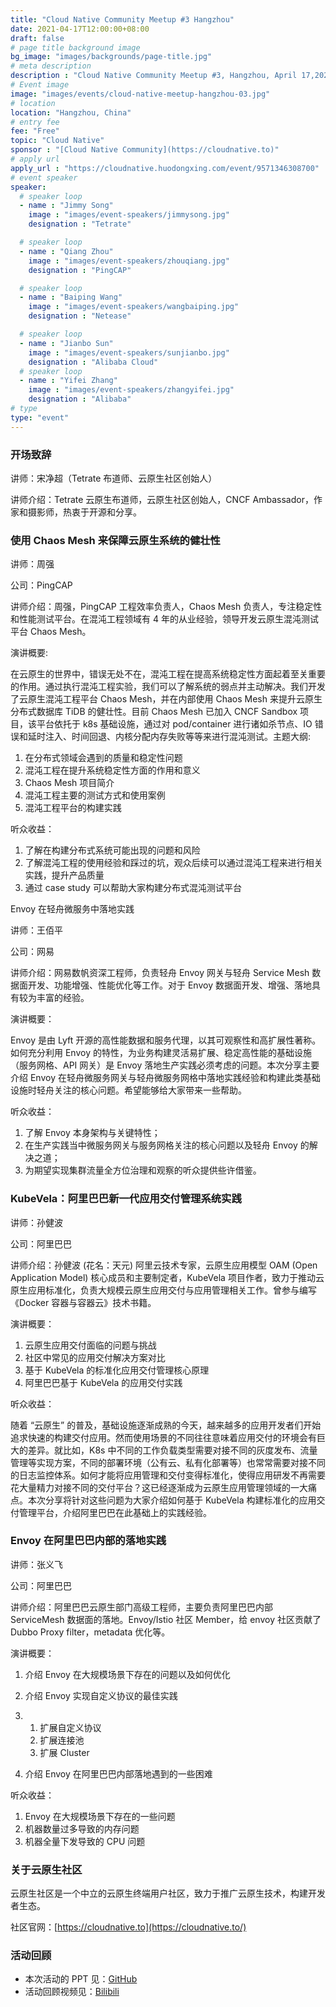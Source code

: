 ```yaml
---
title: "Cloud Native Community Meetup #3 Hangzhou"
date: 2021-04-17T12:00:00+08:00
draft: false
# page title background image
bg_image: "images/backgrounds/page-title.jpg"
# meta description
description : "Cloud Native Community Meetup #3, Hangzhou, April 17,2021."
# Event image
image: "images/events/cloud-native-meetup-hangzhou-03.jpg"
# location
location: "Hangzhou, China"
# entry fee
fee: "Free"
topic: "Cloud Native"
sponsor : "[Cloud Native Community](https://cloudnative.to)"
# apply url
apply_url : "https://cloudnative.huodongxing.com/event/9571346308700"
# event speaker
speaker:
  # speaker loop
  - name : "Jimmy Song"
    image : "images/event-speakers/jimmysong.jpg"
    designation : "Tetrate"

  # speaker loop
  - name : "Qiang Zhou"
    image : "images/event-speakers/zhouqiang.jpg"
    designation : "PingCAP"

  # speaker loop
  - name : "Baiping Wang"
    image : "images/event-speakers/wangbaiping.jpg"
    designation : "Netease"

  # speaker loop
  - name : "Jianbo Sun"
    image : "images/event-speakers/sunjianbo.jpg"
    designation : "Alibaba Cloud"
  # speaker loop
  - name : "Yifei Zhang"
    image : "images/event-speakers/zhangyifei.jpg"
    designation : "Alibaba"
# type
type: "event"
---
```


### 开场致辞

讲师：宋净超（Tetrate 布道师、云原生社区创始人）

讲师介绍：Tetrate 云原生布道师，云原生社区创始人，CNCF Ambassador，作家和摄影师，热衷于开源和分享。

### 使用 Chaos Mesh 来保障云原生系统的健壮性

讲师：周强

公司：PingCAP

讲师介绍：周强，PingCAP 工程效率负责人，Chaos Mesh 负责人，专注稳定性和性能测试平台。在混沌工程领域有 4 年的从业经验，领导开发云原生混沌测试平台 Chaos Mesh。

演讲概要:

在云原生的世界中，错误无处不在，混沌工程在提高系统稳定性方面起着至关重要的作用。通过执行混沌工程实验，我们可以了解系统的弱点并主动解决。我们开发了云原生混沌工程平台 Chaos Mesh，并在内部使用 Chaos Mesh 来提升云原生分布式数据库 TiDB 的健壮性。目前 Chaos Mesh 已加入 CNCF Sandbox 项目，该平台依托于 k8s 基础设施，通过对 pod/container 进行诸如杀节点、IO 错误和延时注入、时间回退、内核分配内存失败等等来进行混沌测试。主题大纲:

1. 在分布式领域会遇到的质量和稳定性问题
2. 混沌工程在提升系统稳定性方面的作用和意义
3. Chaos Mesh 项目简介
4. 混沌工程主要的测试方式和使用案例
5. 混沌工程平台的构建实践

听众收益：

1. 了解在构建分布式系统可能出现的问题和风险
2. 了解混沌工程的使用经验和踩过的坑，观众后续可以通过混沌工程来进行相关实践，提升产品质量
3. 通过 case study 可以帮助大家构建分布式混沌测试平台

Envoy 在轻舟微服务中落地实践

讲师：王佰平

公司：网易

讲师介绍：网易数帆资深工程师，负责轻舟 Envoy 网关与轻舟 Service Mesh 数据面开发、功能增强、性能优化等工作。对于 Envoy 数据面开发、增强、落地具有较为丰富的经验。

演讲概要：

Envoy 是由 Lyft 开源的高性能数据和服务代理，以其可观察性和高扩展性著称。如何充分利用 Envoy 的特性，为业务构建灵活易扩展、稳定高性能的基础设施（服务网格、API 网关）是 Envoy 落地生产实践必须考虑的问题。本次分享主要介绍 Envoy 在轻舟微服务网关与轻舟微服务网格中落地实践经验和构建此类基础设施时轻舟关注的核心问题。希望能够给大家带来一些帮助。

听众收益：

1. 了解 Envoy 本身架构与关键特性；
2. 在生产实践当中微服务网关与服务网格关注的核心问题以及轻舟 Envoy 的解决之道；
3. 为期望实现集群流量全方位治理和观察的听众提供些许借鉴。

### KubeVela：阿里巴巴新一代应用交付管理系统实践

讲师：孙健波

公司：阿里巴巴

讲师介绍：孙健波 (花名：天元) 阿里云技术专家，云原生应用模型 OAM (Open Application Model) 核心成员和主要制定者，KubeVela 项目作者，致力于推动云原生应用标准化，负责大规模云原生应用交付与应用管理相关工作。曾参与编写《Docker 容器与容器云》技术书籍。

演讲概要：

1. 云原生应用交付面临的问题与挑战
2. 社区中常见的应用交付解决方案对比
3. 基于 KubeVela 的标准化应用交付管理核心原理
4. 阿里巴巴基于 KubeVela 的应用交付实践

听众收益：

随着 “云原生” 的普及，基础设施逐渐成熟的今天，越来越多的应用开发者们开始追求快速的构建交付应用。然而使用场景的不同往往意味着应用交付的环境会有巨大的差异。就比如，K8s 中不同的工作负载类型需要对接不同的灰度发布、流量管理等实现方案，不同的部署环境（公有云、私有化部署等）也常常需要对接不同的日志监控体系。如何才能将应用管理和交付变得标准化，使得应用研发不再需要花大量精力对接不同的交付平台？这已经逐渐成为云原生应用管理领域的一大痛点。本次分享将针对这些问题为大家介绍如何基于 KubeVela 构建标准化的应用交付管理平台，介绍阿里巴巴在此基础上的实践经验。

### Envoy 在阿里巴巴内部的落地实践

讲师：张义飞

公司：阿里巴巴

讲师介绍：阿里巴巴云原生部门高级工程师，主要负责阿里巴巴内部 ServiceMesh 数据面的落地。Envoy/Istio 社区 Member，给 envoy 社区贡献了 Dubbo Proxy filter，metadata 优化等。

演讲概要：

1. 介绍 Envoy 在大规模场景下存在的问题以及如何优化

2. 介绍 Envoy 实现自定义协议的最佳实践

3. 1. 扩展自定义协议
   2. 扩展连接池
   3. 扩展 Cluster

4. 介绍 Envoy 在阿里巴巴内部落地遇到的一些困难

听众收益：

1. Envoy 在大规模场景下存在的一些问题
2. 机器数量过多导致的内存问题
3. 机器全量下发导致的 CPU 问题

### 关于云原生社区

云原生社区是一个中立的云原生终端用户社区，致力于推广云原生技术，构建开发者生态。

社区官网：[https://cloudnative.to](https://cloudnative.to/)

### 活动回顾

- 本次活动的 PPT 见：[GitHub](https://github.com/cloudnativeto/academy)
- 活动回顾视频见：[Bilibili](https://space.bilibili.com/515485124)